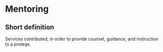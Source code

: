 # Mentoring
## Short definition
Services contributed, in order to provide counsel, guidance, and instruction to a protege.

